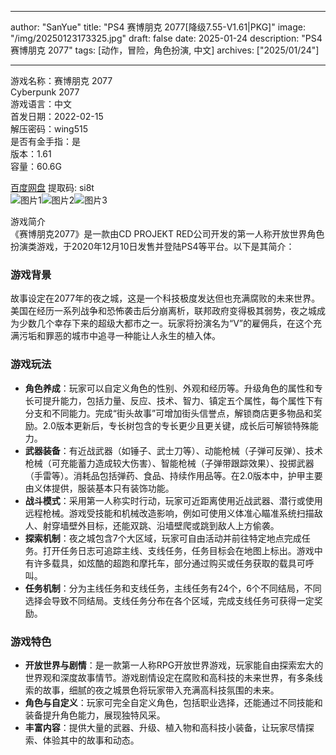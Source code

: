 
---
author: "SanYue"
title: "PS4 赛博朋克 2077[降级7.55-V1.61|PKG]"
image: "/img/20250123173325.jpg"
draft: false
date: 2025-01-24
description: "PS4 赛博朋克 2077"
tags: [动作，冒险，角色扮演, 中文]
archives: ["2025/01/24"]

---

游戏名称：赛博朋克 2077   
Cyberpunk 2077    
游戏语言：中文  
首发日期：2022-02-15  
解压密码：wing515  
是否有金手指：是  
版本：1.61   
容量：60.6G

[百度网盘](https://pan.baidu.com/s/1-V-Yak-XHIuedVHcIfzN2w) 提取码: si8t  
![图片1](/img/76231e.jpg)![图片2](/img/56c08c.jpg)![图片3](/img/e85c8e.jpg)  

游戏简介  
《赛博朋克2077》是一款由CD PROJEKT RED公司开发的第一人称开放世界角色扮演类游戏，于2020年12月10日发售并登陆PS4等平台。以下是其简介：

### 游戏背景
故事设定在2077年的夜之城，这是一个科技极度发达但也充满腐败的未来世界。美国在经历一系列战争和恐怖袭击后分崩离析，联邦政府变得极其弱势，夜之城成为少数几个幸存下来的超级大都市之一。玩家将扮演名为“V”的雇佣兵，在这个充满污垢和罪恶的城市中追寻一种能让人永生的植入体。

### 游戏玩法
- **角色养成**：玩家可以自定义角色的性别、外观和经历等。升级角色的属性和专长可提升能力，包括力量、反应、技术、智力、镇定五个属性，每个属性下有分支和不同能力。完成“街头故事”可增加街头信誉点，解锁商店更多物品和奖励。2.0版本更新后，专长树包含的专长更少且更关键，成长后可解锁特殊能力。
- **武器装备**：有近战武器（如锤子、武士刀等）、动能枪械（子弹可反弹）、技术枪械（可充能蓄力造成较大伤害）、智能枪械（子弹带跟踪效果）、投掷武器（手雷等）。消耗品包括弹药、食品、持续作用品等。在2.0版本中，护甲主要由义体提供，服装基本只有装饰功能。
- **战斗模式**：采用第一人称实时行动，玩家可近距离使用近战武器、潜行或使用远程枪械。游戏受技能和机械改造影响，例如可使用义体准心瞄准系统扫描敌人、射穿墙壁外目标，还能双跳、沿墙壁爬或跳到敌人上方偷袭。
- **探索机制**：夜之城包含7个大区域，玩家可自由活动并前往特定地点完成任务。打开任务日志可追踪主线、支线任务，任务目标会在地图上标出。游戏中有许多载具，如炫酷的超跑和摩托车，部分通过购买或任务获取的载具可呼叫。
- **任务机制**：分为主线任务和支线任务，主线任务有24个，6个不同结局，不同选择会导致不同结局。支线任务分布在各个区域，完成支线任务可获得一定奖励。

### 游戏特色
- **开放世界与剧情**：是一款第一人称RPG开放世界游戏，玩家能自由探索宏大的世界观和深度故事情节。游戏剧情设定在腐败和高科技的未来世界，有多条线索的故事，细腻的夜之城景色将玩家带入充满高科技氛围的未来。
- **角色与自定义**：玩家可完全自定义角色，包括职业选择，还能通过不同技能和装备提升角色能力，展现独特风采。
- **丰富内容**：提供大量的武器、升级、植入物和高科技小装备，让玩家尽情探索、体验其中的故事和动态。
